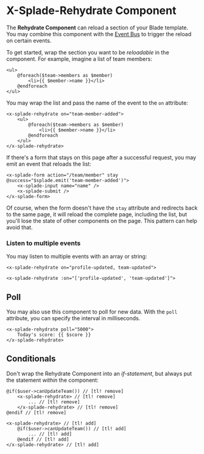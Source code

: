 # X-Splade-Rehydrate Component

The **Rehydrate Component** can reload a section of your Blade template. You may combine this component with the [Event Bus](/event-bus.md) to trigger the reload on certain events.

To get started, wrap the section you want to be *reloadable* in the component. For example, imagine a list of team members:

```blade
<ul>
    @foreach($team->members as $member)
        <li>{{ $member->name }}</li>
    @endforeach
</ul>
```

You may wrap the list and pass the name of the event to the `on` attribute:

```blade
<x-splade-rehydrate on="team-member-added">
    <ul>
        @foreach($team->members as $member)
            <li>{{ $member->name }}</li>
        @endforeach
    </ul>
</x-splade-rehydrate>
```

If there's a form that stays on this page after a successful request, you may emit an event that reloads the list:

```blade
<x-splade-form action="/team/member" stay @success="$splade.emit('team-member-added')">
    <x-splade-input name="name" />
    <x-splade-submit />
</x-splade-form>
```

Of course, when the form doesn't have the `stay` attribute and redirects back to the same page, it will reload the complete page, including the list, but you'll lose the state of other components on the page. This pattern can help avoid that.

### Listen to multiple events

You may listen to multiple events with an array or string:

```blade
<x-splade-rehydrate on="profile-updated, team-updated">

<x-splade-rehydrate :on="['profile-updated', 'team-updated']">
```

## Poll

You may also use this component to poll for new data. With the `poll` attribute, you can specify the interval in milliseconds.

```blade
<x-splade-rehydrate poll="5000">
    Today's score: {{ $score }}
</x-splade-rehydrate>
```

## Conditionals

Don't wrap the Rehydrate Component into an *if-statement*, but always put the statement *within* the component:

```blade
@if($user->canUpdateTeam()) // [tl! remove]
    <x-splade-rehydrate> // [tl! remove]
        ... // [tl! remove]
    </x-splade-rehydrate> // [tl! remove]
@endif // [tl! remove]

<x-splade-rehydrate> // [tl! add]
    @if($user->canUpdateTeam()) // [tl! add]
        ... // [tl! add]
    @endif // [tl! add]
</x-splade-rehydrate> // [tl! add]
```